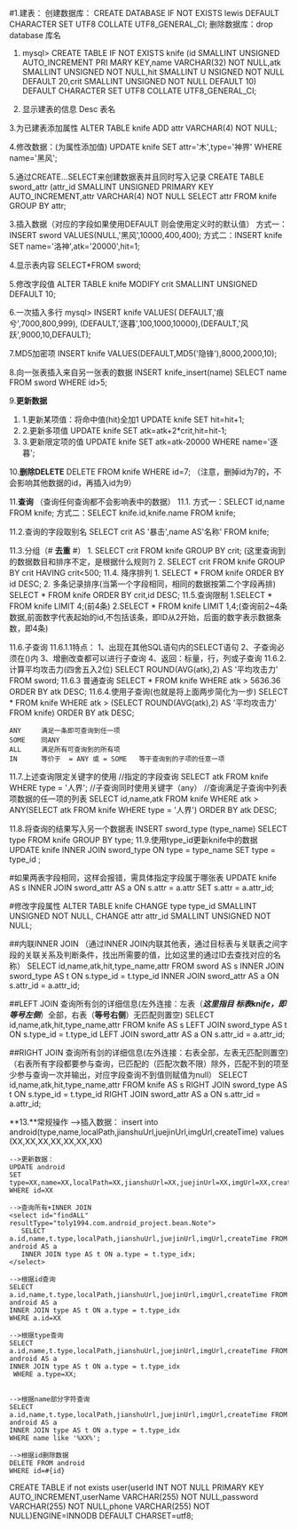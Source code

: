 
#1.建表：
创建数据库：
CREATE DATABASE IF NOT EXISTS lewis DEFAULT CHARACTER SET UTF8 COLLATE UTF8_GENERAL_CI;
删除数据库：drop database 库名

1. mysql> CREATE TABLE IF NOT EXISTS knife (id SMALLINT UNSIGNED AUTO_INCREMENT PRI
MARY KEY,name VARCHAR(32) NOT NULL,atk SMALLINT UNSIGNED NOT NULL,hit SMALLINT U
NSIGNED NOT NULL DEFAULT 20,crit SMALLINT UNSIGNED NOT NULL DEFAULT 10) DEFAULT
CHARACTER SET UTF8 COLLATE UTF8_GENERAL_CI;

2. 显示建表的信息
Desc 表名

3.为已建表添加属性
ALTER TABLE knife ADD attr VARCHAR(4) NOT NULL;

4.修改数据：(为属性添加值)
UPDATE knife SET attr='木',type='神界' WHERE name='黑风';

5.通过CREATE...SELECT来创建数据表并且同时写入记录
CREATE TABLE sword_attr (attr_id SMALLINT UNSIGNED PRIMARY KEY AUTO_INCREMENT,attr VARCHAR(4) NOT NULL SELECT attr FROM knife GROUP BY attr;




3.插入数据（对应的字段如果使用DEFAULT 则会使用定义时的默认值）
方式一：INSERT sword VALUES(NULL,'黑风',10000,400,400);
方式二：INSERT knife SET name='洛神',atk='20000',hit=1;

4.显示表内容
SELECT*FROM sword;

5.修改字段值
ALTER TABLE knife MODIFY crit SMALLINT UNSIGNED DEFAULT 10;

6.一次插入多行
mysql> INSERT knife VALUES(
DEFAULT,'痕兮',7000,800,999),
(DEFAULT,'逐暮',100,1000,10000),(DEFAULT,'风跃',9000,10,DEFAULT);

7.MD5加密项
INSERT knife VALUES(DEFAULT,MD5('隐锋'),8000,2000,10);

8.向一张表插入来自另一张表的数据
 INSERT knife_insert(name) SELECT name FROM sword WHERE id>5;

9.**更新数据**

1. 1.更新某项值：将命中值(hit)全加1
UPDATE knife SET hit=hit+1;
1. 2.更新多项值
UPDATE knife SET atk=atk+2*crit,hit=hit-1;
1. 3.更新限定项的值
UPDATE knife SET atk=atk-20000 WHERE name='逐暮';

10.**删除DELETE**
DELETE FROM knife WHERE id=7;
（注意，删掉id为7的，不会影响其他数据的id，再插入id为9）

11.**查询**
（查询任何查询都不会影响表中的数据）
11.1.
方式一：SELECT id,name FROM knife;
方式二：SELECT knife.id,knife.name FROM knife;

11.2.查询的字段取别名
SELECT crit AS '暴击',name AS'名称' FROM knife;

11.3.分组（# **去重** #）
	1. SELECT crit FROM knife GROUP BY crit;
	(这里查询到的数据数目和排序不定，是根据什么规则?)
	2. SELECT crit FROM knife GROUP BY crit HAVING crit<500;
11.4. 降序排列
	1. SELECT * FROM knife ORDER BY id DESC;
	2. 多条记录排序(当第一个字段相同，相同的数据按第二个字段再排)
	SELECT * FROM knife ORDER BY crit,id DESC;
11.5.查询限制
	1.SELECT * FROM knife LIMIT 4;(前4条)
	2.SELECT * FROM knife LIMIT 1,4;(查询前2~4条数据,前面数字代表起始的id,不包括该条，即ID从2开始，后面的数字表示数据条数，即4条)

11.6.子查询
11.6.1.1特点：
	1、出现在其他SQL语句内的SELECT语句
	2、子查询必须在()内
	3、增删改查都可以进行子查询
	4、返回：标量，行，列或子查询
11.6.2.计算平均攻击力(四舍五入2位)
	SELECT ROUND(AVG(atk),2) AS '平均攻击力' FROM sword;
11.6.3 普通查询
 	SELECT * FROM knife WHERE atk > 5636.36 ORDER BY atk DESC;
11.6.4.使用子查询(也就是将上面两步简化为一步)
SELECT * FROM knife WHERE atk > (SELECT ROUND(AVG(atk),2) AS '平均攻击力' FROM knife) ORDER BY atk DESC;
    
	ANY     满足一条即可查询到任一项
	SOME    同ANY
	ALL     满足所有可查询到的所有项
	IN      等价于  = ANY 或 = SOME   等于查询到的子项的任意一项
11.7.上述查询限定关键字的使用
//指定的字段查询
SELECT atk FROM knife WHERE type = '人界';
//子查询同时使用关键字（any）
//查询满足子查询中列表项数据的任一项的列表
SELECT id,name,atk FROM knife WHERE atk > ANY(SELECT atk FROM knife WHERE type = '人界') ORDER BY atk DESC;

11.8.将查询的结果写入另一个数据表
INSERT sword_type (type_name) SELECT type FROM knife GROUP BY type;
11.9.使用type_id更新knife中的数据
 UPDATE knife INNER JOIN sword_type ON type = type_name SET type = type_id ;

#如果两表字段相同，这样会报错，需具体指定字段属于哪张表
UPDATE knife AS s INNER JOIN sword_attr AS a ON s.attr = a.attr SET s.attr = a.attr_id;

#修改字段属性
ALTER TABLE knife CHANGE type type_id SMALLINT UNSIGNED NOT NULL,
CHANGE attr attr_id SMALLINT UNSIGNED NOT NULL;

##内联INNER JOIN
（通过INNER JOIN内联其他表，通过目标表与关联表之间字段的关联关系及判断条件，找出所需要的值，比如这里的通过ID去查找对应的名称）
	SELECT id,name,atk,hit,type_name,attr FROM sword AS s INNER JOIN sword_type AS t ON s.type_id = t.type_id INNER JOIN sword_attr AS a ON s.attr_id = a.attr_id;

##LEFT JOIN
查询所有剑的详细信息(左外连接：左表（***这里指目
标表knife，即等号左侧***）全部，右表（**等号右侧**）无匹配则置空)
SELECT id,name,atk,hit,type_name,attr FROM knife AS s LEFT JOIN sword_type AS t ON s.type_id = t.type_id LEFT JOIN sword_attr AS a ON s.attr_id = a.attr_id;

##RIGHT JOIN
查询所有剑的详细信息(左外连接：右表全部，左表无匹配则置空)
（右表所有字段都要参与查询，已匹配的（匹配次数不限）除外，匹配不到的项至少参与查询一次并输出，对应字段查询不到值则赋值为null）
SELECT id,name,atk,hit,type_name,attr FROM knife AS s RIGHT JOIN sword_type AS t ON s.type_id = t.type_id RIGHT JOIN sword_attr AS a ON s.attr_id = a.attr_id;


**13.**常规操作
	-->插入数据：
	insert into android(type,name,localPath,jianshuUrl,juejinUrl,imgUrl,createTime)
	values (XX,XX,XX,XX,XX,XX,XX)
	
	-->更新数据：
	UPDATE android
	SET type=XX,name=XX,localPath=XX,jianshuUrl=XX,juejinUrl=XX,imgUrl=XX,createTime=XX
	WHERE id=XX
	
	-->查询所有+INNER JOIN
	<select id="findALL" resultType="toly1994.com.android_project.bean.Note">
	   SELECT a.id,name,t.type,localPath,jianshuUrl,juejinUrl,imgUrl,createTime FROM android AS a
	   INNER JOIN type AS t ON a.type = t.type_idx;
	</select>
	
	-->根据id查询
	SELECT a.id,name,t.type,localPath,jianshuUrl,juejinUrl,imgUrl,createTime FROM android AS a
	INNER JOIN type AS t ON a.type = t.type_idx
	WHERE a.id=XX
	
	-->根据type查询
	SELECT a.id,name,t.type,localPath,jianshuUrl,juejinUrl,imgUrl,createTime FROM android AS a
	INNER JOIN type AS t ON a.type = t.type_idx
	 WHERE a.type=XX;
	
	
	-->根据name部分字符查询
	SELECT a.id,name,t.type,localPath,jianshuUrl,juejinUrl,imgUrl,createTime FROM android AS a
	INNER JOIN type AS t ON a.type = t.type_idx
	WHERE name like '%XX%';
	
	-->根据id删除数据
	DELETE FROM android
	WHERE id=#{id}


CREATE TABLE if not exists user(userId INT NOT NULL PRIMARY KEY AUTO_INCREMENT,userName VARCHAR(255) NOT NULL,password VARCHAR(255) NOT NULL,phone VARCHAR(255) NOT NULL)ENGINE=INNODB DEFAULT CHARSET=utf8;